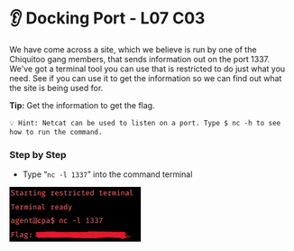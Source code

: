 # 👂 Docking Port - L07 C03

We have come across a site, which we believe is run by one of the Chiquitoo gang members, that sends information out on the port 1337. We've got a terminal tool you can use that is restricted to do just what you need. See if you can use it to get the information so we can find out what the site is being used for.

**Tip:** Get the information to get the flag.

```
💡 Hint: Netcat can be used to listen on a port. Type $ nc -h to see how to run the command.
```

### Step by Step

- Type “`nc -l 1337`” into the command terminal

![using the command](/assets/dockingport1.png)